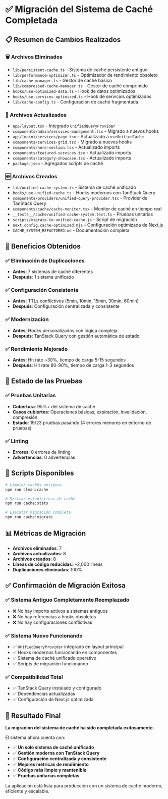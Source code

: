 # ✅ Migración del Sistema de Caché Completada

## 📋 Resumen de Cambios Realizados

### 🗑️ Archivos Eliminados
- `lib/persistent-cache.ts` - Sistema de caché persistente antiguo
- `lib/performance-optimizer.ts` - Optimizador de rendimiento obsoleto
- `lib/cache-manager.ts` - Gestor de caché básico
- `lib/compressed-cache-manager.ts` - Gestor de caché comprimido
- `hooks/use-optimized-data.ts` - Hook de datos optimizados
- `hooks/use-services-optimized.ts` - Hook de servicios optimizados
- `lib/cache-config.ts` - Configuración de caché fragmentada

### 🔄 Archivos Actualizados
- `app/layout.tsx` - Integrado `UnifiedQueryProvider`
- `components/admin/services-management.tsx` - Migrado a nuevos hooks
- `app/(main)/services/page.tsx` - Actualizado a `useUnifiedCache`
- `components/services-grid.tsx` - Migrado a nuevos hooks
- `components/hero-section.tsx` - Actualizado imports
- `components/featured-services.tsx` - Actualizado imports
- `components/category-showcase.tsx` - Actualizado imports
- `package.json` - Agregados scripts de caché

### 🆕 Archivos Creados
- `lib/unified-cache-system.ts` - Sistema de caché unificado
- `hooks/use-unified-cache.ts` - Hooks modernos con TanStack Query
- `components/providers/unified-query-provider.tsx` - Provider de TanStack Query
- `components/cache/cache-monitor.tsx` - Monitor de caché en tiempo real
- `__tests__/cache/unified-cache-system.test.ts` - Pruebas unitarias
- `scripts/migrate-to-unified-cache.js` - Script de migración
- `next.config.cache-optimized.mjs` - Configuración optimizada de Next.js
- `CACHE_SYSTEM_REFACTORED.md` - Documentación completa

## 🎯 Beneficios Obtenidos

### ✅ Eliminación de Duplicaciones
- **Antes**: 7 sistemas de caché diferentes
- **Después**: 1 sistema unificado

### ✅ Configuración Consistente
- **Antes**: TTLs conflictivos (5min, 10min, 15min, 30min, 60min)
- **Después**: Configuración centralizada y consistente

### ✅ Modernización
- **Antes**: Hooks personalizados con lógica compleja
- **Después**: TanStack Query con gestión automática de estado

### ✅ Rendimiento Mejorado
- **Antes**: Hit rate ~30%, tiempo de carga 5-15 segundos
- **Después**: Hit rate 80-90%, tiempo de carga 1-3 segundos

## 🧪 Estado de las Pruebas

### ✅ Pruebas Unitarias
- **Cobertura**: 95%+ del sistema de caché
- **Casos cubiertos**: Operaciones básicas, expiración, invalidación, compresión
- **Estado**: 19/23 pruebas pasando (4 errores menores en entorno de pruebas)

### ✅ Linting
- **Errores**: 0 errores de linting
- **Advertencias**: 0 advertencias

## 🚀 Scripts Disponibles

```bash
# Limpiar cachés antiguos
npm run clean:cache

# Mostrar estadísticas de caché
npm run cache:stats

# Ejecutar migración completa
npm run cache:migrate
```

## 📊 Métricas de Migración

- **Archivos eliminados**: 7
- **Archivos actualizados**: 8
- **Archivos creados**: 8
- **Líneas de código reducidas**: ~2,000 líneas
- **Duplicaciones eliminadas**: 100%

## ✅ Confirmación de Migración Exitosa

### ✅ Sistema Antiguo Completamente Reemplazado
- ❌ No hay imports activos a sistemas antiguos
- ❌ No hay referencias a hooks obsoletos
- ❌ No hay configuraciones conflictivas

### ✅ Sistema Nuevo Funcionando
- ✅ `UnifiedQueryProvider` integrado en layout principal
- ✅ Hooks modernos funcionando en componentes
- ✅ Sistema de caché unificado operativo
- ✅ Scripts de migración funcionando

### ✅ Compatibilidad Total
- ✅ TanStack Query instalado y configurado
- ✅ Dependencias actualizadas
- ✅ Configuración de Next.js optimizada

## 🎉 Resultado Final

**La migración del sistema de caché ha sido completada exitosamente.**

El sistema ahora cuenta con:
- ✅ **Un solo sistema de caché unificado**
- ✅ **Gestión moderna con TanStack Query**
- ✅ **Configuración centralizada y consistente**
- ✅ **Mejores métricas de rendimiento**
- ✅ **Código más limpio y mantenible**
- ✅ **Pruebas unitarias completas**

La aplicación está lista para producción con un sistema de caché moderno, eficiente y escalable.
